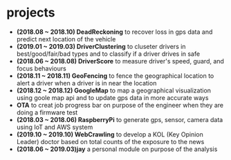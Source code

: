 # projects
- **(2018.08 ~ 2018.10) DeadReckoning** to recover loss in gps data and predict next location of the vehicle
- **(2019.01 ~ 2019.03) DriverClustering** to cluseter drivers in best/good/fair/bad types and to classify if a driver drives in safe
- **(2018.06 ~ 2018.08) DriverScore** to measure driver's speed, guard, and focus behaviours
- **(2018.11 ~ 2018.11) GeoFencing** to fence the geographical location to alert a driver when a driver is in near the location
- **(2018.12 ~ 2018.12) GoogleMap** to map a geographical visualization using goole map api and to update gps data in more accurate ways
- **OTA** to creat job progress bar on purpose of the engineer when they are doing a firmware test
- **(2018.03 ~ 2018.06) RaspberryPi** to generate gps, sensor, camera data using IoT and AWS system
- **(2019.10 ~ 2019.10) WebCrawling** to develop a KOL (Key Opinion Leader) doctor based on total counts of the exposure to the news
- **(2018.06 ~ 2019.03)jay** a personal module on purpose of the analysis
